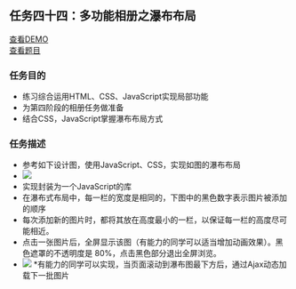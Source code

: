 ## 任务四十四：多功能相册之瀑布布局
[查看DEMO]()<br>
[查看题目]()

### 任务目的
* 练习综合运用HTML、CSS、JavaScript实现局部功能
* 为第四阶段的相册任务做准备
* 结合CSS，JavaScript掌握瀑布布局方式

### 任务描述
* 参考如下设计图，使用JavaScript、CSS，实现如图的瀑布布局
* ![](https://github.com/cjlalala/2016-IFE/master/phase03/task44/task44_1.jpg)
* 实现封装为一个JavaScript的库
* 在瀑布式布局中，每一栏的宽度是相同的，下图中的黑色数字表示图片被添加的顺序
* 每次添加新的图片时，都将其放在高度最小的一栏，以保证每一栏的高度尽可能相近。
* 点击一张图片后，全屏显示该图（有能力的同学可以适当增加动画效果）。黑色遮罩的不透明度是 80%，点击黑色部分退出全屏浏览。
* ![](https://github.com/cjlalala/2016-IFE/master/phase03/task44/task44_2.jpg)
*有能力的同学可以实现，当页面滚动到瀑布图最下方后，通过Ajax动态加载下一批图片
